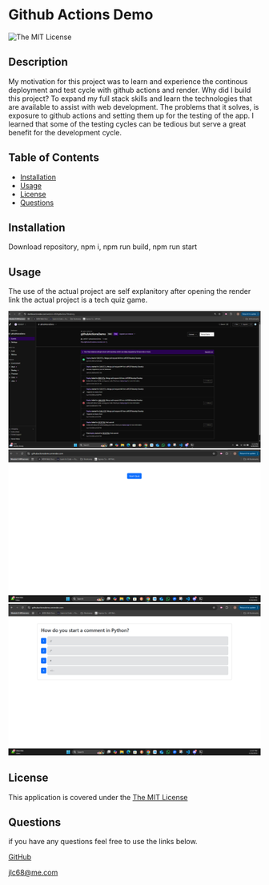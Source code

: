 # Github Actions Demo

![The MIT License](https://img.shields.io/badge/License-MIT-yellow.svg)

## Description

My motivation for this project was to learn and experience the continous deployment and test cycle with github actions and render.  Why did I build this project?  To expand my full stack skills and learn the technologies that are available to assist with web development.  The problems that it solves, is exposure to github actions and setting them up for the testing of the app.  I learned that some of the testing cycles can be tedious but serve a great benefit for the development cycle.

## Table of Contents

- [Installation](#installation)
- [Usage](#usage)
- [License](#license)
- [Questions](#questions)

## Installation

Download repository, npm i, npm run build, npm run start

## Usage

The use of the actual project are self explanitory after opening the render link the actual project is a tech quiz game.

![Alt text](./assets/githubactionspage.png "github actions")
![Alt text](./assets/landingpage.png "landing page")
![Alt text](./assets/gameplay.png "game play")


## License

This application is covered under the [The MIT License](https://opensource.org/licenses/MIT)

## Questions

if you have any questions feel free to use the links below.

[GitHub](https://github.com/JeffC87)

[jlc68@me.com](mailto:jlc68@me.com)

